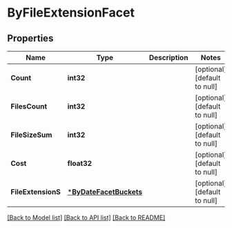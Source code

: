 # ByFileExtensionFacet

## Properties
Name | Type | Description | Notes
------------ | ------------- | ------------- | -------------
**Count** | **int32** |  | [optional] [default to null]
**FilesCount** | **int32** |  | [optional] [default to null]
**FileSizeSum** | **int32** |  | [optional] [default to null]
**Cost** | **float32** |  | [optional] [default to null]
**FileExtensionS** | [***ByDateFacetBuckets**](by_date_facet_buckets.md) |  | [optional] [default to null]

[[Back to Model list]](../README.md#documentation-for-models) [[Back to API list]](../README.md#documentation-for-api-endpoints) [[Back to README]](../README.md)


